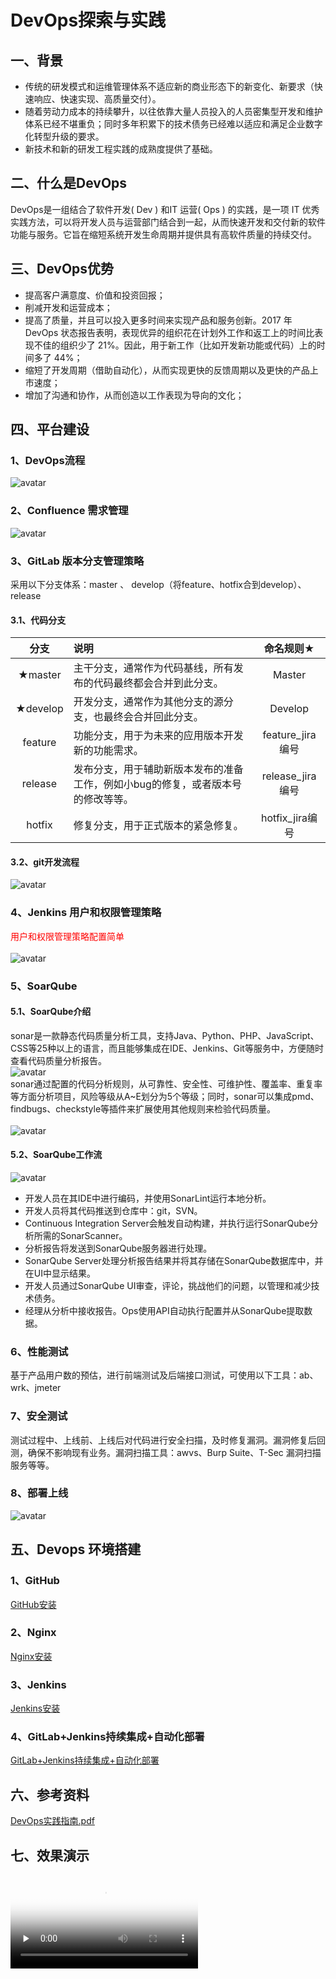# DevOps探索与实践
## 一、背景
- 传统的研发模式和运维管理体系不适应新的商业形态下的新变化、新要求（快速响应、快速实现、高质量交付）。
- 随着劳动力成本的持续攀升，以往依靠大量人员投入的人员密集型开发和维护体系已经不堪重负；同时多年积累下的技术债务已经难以适应和满足企业数字化转型升级的要求。
- 新技术和新的研发工程实践的成熟度提供了基础。<br/>
## 二、什么是DevOps
   DevOps是一组结合了软件开发( Dev ) 和IT 运营( Ops ) 的实践，是一项 IT 优秀实践方法，可以将开发人员与运营部门结合到一起，从而快速开发和交付新的软件功能与服务。它旨在缩短系统开发生命周期并提供具有高软件质量的持续交付。
## 三、DevOps优势
- 提高客户满意度、价值和投资回报；
- 削减开发和运营成本；
- 提高了质量，并且可以投入更多时间来实现产品和服务创新。2017 年 DevOps 状态报告表明，表现优异的组织花在计划外工作和返工上的时间比表现不佳的组织少了 21%。因此，用于新工作（比如开发新功能或代码）上的时间多了 44%；
- 缩短了开发周期（借助自动化），从而实现更快的反馈周期以及更快的产品上市速度；
- 增加了沟通和协作，从而创造以工作表现为导向的文化；<br/>
## 四、平台建设
### 1、DevOps流程
![avatar](image/DevOps流程.png)
### 2、Confluence 需求管理
![avatar](image/需求工单.png)
### 3、GitLab 版本分支管理策略
采用以下分支体系：master 、 develop（将feature、hotfix合到develop）、release
#### 3.1、代码分支
| 分支 | 说明 | 命名规则★ |
| :----: | :---- | :----: |
| ★master | 主干分支，通常作为代码基线，所有发布的代码最终都会合并到此分支。  | Master |
| ★develop | 开发分支，通常作为其他分支的源分支，也最终会合并回此分支。 | Develop |
| feature | 功能分支，用于为未来的应用版本开发新的功能需求。 | feature_jira编号 |
| release | 发布分支，用于辅助新版本发布的准备工作，例如小bug的修复，或者版本号的修改等等。 | release_jira编号 |
| hotfix | 修复分支，用于正式版本的紧急修复。 | hotfix_jira编号 |
#### 3.2、git开发流程
![avatar](image/git流程.png)
### 4、Jenkins 用户和权限管理策略
<font color=#FF0000 >用户和权限管理策略配置简单</font><br/><br/>
![avatar](image/Jenkins.jpg)
### 5、SoarQube
#### 5.1、SoarQube介绍
sonar是一款静态代码质量分析工具，支持Java、Python、PHP、JavaScript、CSS等25种以上的语言，而且能够集成在IDE、Jenkins、Git等服务中，方便随时查看代码质量分析报告。<br/>
![avatar](image/sonar.png)
<br/>sonar通过配置的代码分析规则，从可靠性、安全性、可维护性、覆盖率、重复率等方面分析项目，风险等级从A~E划分为5个等级；同时，sonar可以集成pmd、findbugs、checkstyle等插件来扩展使用其他规则来检验代码质量。<br/><br/>
![avatar](image/SonarResult.png)
#### 5.2、SoarQube工作流
![avatar](image/Sonar工作流转图.png)
<br/>
- 开发人员在其IDE中进行编码，并使用SonarLint运行本地分析。
- 开发人员将其代码推送到仓库中：git，SVN。
- Continuous Integration Server会触发自动构建，并执行运行SonarQube分析所需的SonarScanner。
- 分析报告将发送到SonarQube服务器进行处理。
- SonarQube Server处理分析报告结果并将其存储在SonarQube数据库中，并在UI中显示结果。
- 开发人员通过SonarQube UI审查，评论，挑战他们的问题，以管理和减少技术债务。
- 经理从分析中接收报告。Ops使用API​​自动执行配置并从SonarQube提取数据。<br/>
### 6、性能测试
基于产品用户数的预估，进行前端测试及后端接口测试，可使用以下工具：ab、wrk、jmeter
### 7、安全测试
测试过程中、上线前、上线后对代码进行安全扫描，及时修复漏洞。漏洞修复后回测，确保不影响现有业务。漏洞扫描工具：awvs、Burp Suite、T-Sec 漏洞扫描服务等等。
### 8、部署上线
![avatar](image/产品开发上线流程图.png)
## 五、Devops 环境搭建
### 1、GitHub
[GitHub安装](./GitHub.md)
### 2、Nginx
[Nginx安装](./Nginx.md)
### 3、Jenkins
[Jenkins安装](./Jenkins.md)
### 4、GitLab+Jenkins持续集成+自动化部署
[GitLab+Jenkins持续集成+自动化部署](./GitLab+Jenkins持续集成+自动化部署.md)
## 六、参考资料
[DevOps实践指南.pdf](file/DevOps实践指南.pdf)
## 七、效果演示
<video id="video" controls="" preload="none" poster="image/devops.png">
      <source id="mp4" src="file/持续集成-简化版.mp4" type="video/mp4">
</video>